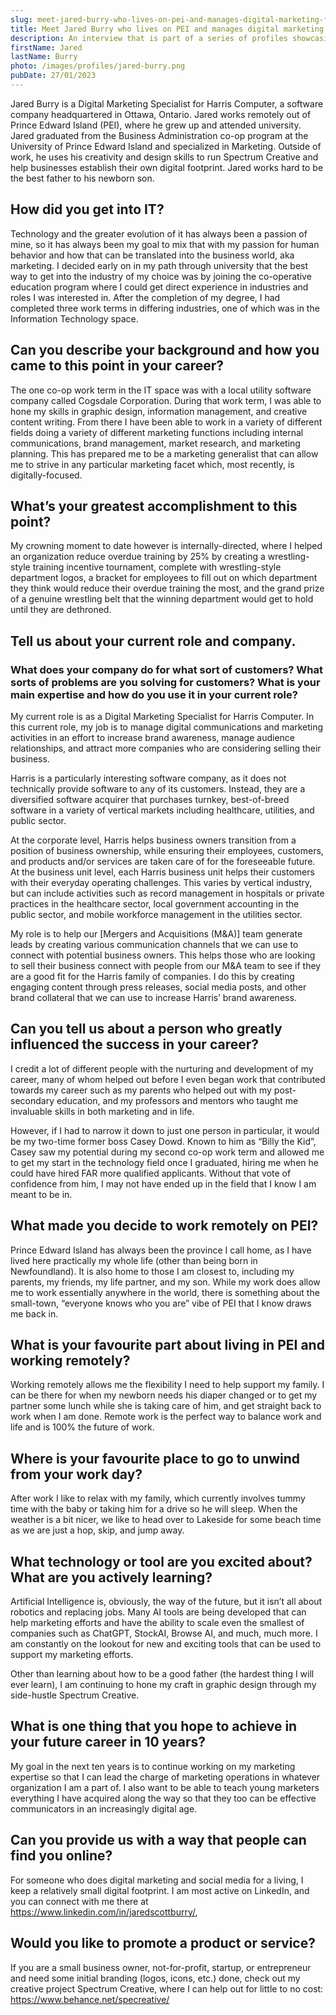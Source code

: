 ```yaml
---
slug: meet-jared-burry-who-lives-on-pei-and-manages-digital-marketing-for-ottawas-harris-computer
title: Meet Jared Burry who lives on PEI and manages digital marketing for Ottawa’s Harris Computer
description: An interview that is part of a series of profiles showcasing Prince Edward Island’s IT remote workers
firstName: Jared
lastName: Burry
photo: /images/profiles/jared-burry.png
pubDate: 27/01/2023
---
```

Jared Burry is a Digital Marketing Specialist for Harris Computer, a software company headquartered in Ottawa, Ontario. Jared works remotely out of Prince Edward Island (PEI), where he grew up and attended university. Jared graduated from the Business Administration co-op program at the University of Prince Edward Island and specialized in Marketing. Outside of work, he uses his creativity and design skills to run Spectrum Creative and help businesses establish their own digital footprint. Jared works hard to be the best father to his newborn son.

## How did you get into IT?

Technology and the greater evolution of it has always been a passion of mine, so it has always been my goal to mix that with my passion for human behavior and how that can be translated into the business world, aka marketing. I decided early on in my path through university that the best way to get into the industry of my choice was by joining the co-operative education program where I could get direct experience in industries and roles I was interested in. After the completion of my degree, I had completed three work terms in differing industries, one of which was in the Information Technology space.

## Can you describe your background and how you came to this point in your career?

The one co-op work term in the IT space was with a local utility software company called Cogsdale Corporation. During that work term, I was able to hone my skills in graphic design, information management, and creative content writing. From there I have been able to work in a variety of different fields doing a variety of different marketing functions including internal communications, brand management, market research, and marketing planning. This has prepared me to be a marketing generalist that can allow me to strive in any particular marketing facet which, most recently, is digitally-focused.

## What’s your greatest accomplishment to this point?

My crowning moment to date however is internally-directed, where I helped an organization reduce overdue training by 25% by creating a wrestling-style training incentive tournament, complete with wrestling-style department logos, a bracket for employees to fill out on which department they think would reduce their overdue training the most, and the grand prize of a genuine wrestling belt that the winning department would get to hold until they are dethroned.

## Tell us about your current role and company. 
### What does your company do for what sort of customers? What sorts of problems are you solving for customers? What is your main expertise and how do you use it in your current role?

My current role is as a Digital Marketing Specialist for Harris Computer. In this current role, my job is to manage digital communications and marketing activities in an effort to increase brand awareness, manage audience relationships, and attract more companies who are considering selling their business.

Harris is a particularly interesting software company, as it does not technically provide software to any of its customers. Instead, they are a diversified software acquirer that purchases turnkey, best-of-breed software in a variety of vertical markets including healthcare, utilities, and public sector.

At the corporate level, Harris helps business owners transition from a position of business ownership, while ensuring their employees, customers, and products and/or services are taken care of for the foreseeable future. At the business unit level, each Harris business unit helps their customers with their everyday operating challenges. This varies by vertical industry, but can include activities such as record management in hospitals or private practices in the healthcare sector, local government accounting in the public sector, and mobile workforce management in the utilities sector.

My role is to help our [Mergers and Acquisitions (M&A)] team generate leads by creating various communication channels that we can use to connect with potential business owners. This helps those who are looking to sell their business connect with people from our M&A team to see if they are a good fit for the Harris family of companies. I do this by creating engaging content through press releases, social media posts, and other brand collateral that we can use to increase Harris’ brand awareness.

## Can you tell us about a person who greatly influenced the success in your career?

I credit a lot of different people with the nurturing and development of my career, many of whom helped out before I even began work that contributed towards my career such as my parents who helped out with my post-secondary education, and my professors and mentors who taught me invaluable skills in both marketing and in life.

However, if I had to narrow it down to just one person in particular, it would be my two-time former boss Casey Dowd. Known to him as “Billy the Kid”, Casey saw my potential during my second co-op work term and allowed me to get my start in the technology field once I graduated, hiring me when he could have hired FAR more qualified applicants. Without that vote of confidence from him, I may not have ended up in the field that I know I am meant to be in.

## What made you decide to work remotely on PEI?

Prince Edward Island has always been the province I call home, as I have lived here practically my whole life (other than being born in Newfoundland). It is also home to those I am closest to, including my parents, my friends, my life partner, and my son. While my work does allow me to work essentially anywhere in the world, there is something about the small-town, “everyone knows who you are” vibe of PEI that I know draws me back in.

## What is your favourite part about living in PEI and working remotely?

Working remotely allows me the flexibility I need to help support my family. I can be there for when my newborn needs his diaper changed or to get my partner some lunch while she is taking care of him, and get straight back to work when I am done. Remote work is the perfect way to balance work and life and is 100% the future of work.

## Where is your favourite place to go to unwind from your work day?

After work I like to relax with my family, which currently involves tummy time with the baby or taking him for a drive so he will sleep. When the weather is a bit nicer, we like to head over to Lakeside for some beach time as we are just a hop, skip, and jump away.

## What technology or tool are you excited about? What are you actively learning?

Artificial Intelligence is, obviously, the way of the future, but it isn’t all about robotics and replacing jobs. Many AI tools are being developed that can help marketing efforts and have the ability to scale even the smallest of companies such as ChatGPT, StockAI, Browse AI, and much, much more. I am constantly on the lookout for new and exciting tools that can be used to support my marketing efforts.

Other than learning about how to be a good father (the hardest thing I will ever learn), I am continuing to hone my craft in graphic design through my side-hustle Spectrum Creative.

## What is one thing that you hope to achieve in your future career in 10 years?

My goal in the next ten years is to continue working on my marketing expertise so that I can lead the charge of marketing operations in whatever organization I am a part of. I also want to be able to teach young marketers everything I have acquired along the way so that they too can be effective communicators in an increasingly digital age.

## Can you provide us with a way that people can find you online?

For someone who does digital marketing and social media for a living, I keep a relatively small digital footprint. I am most active on LinkedIn, and you can connect with me there at https://www.linkedin.com/in/jaredscottburry/,

## Would you like to promote a product or service?

If you are a small business owner, not-for-profit, startup, or entrepreneur and need some initial branding (logos, icons, etc.) done, check out my creative project Spectrum Creative, where I can help out for little to no cost: https://www.behance.net/specreative/